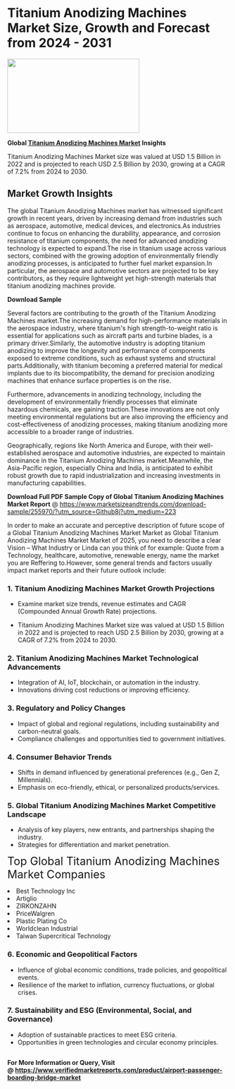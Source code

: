 <H1>Titanium Anodizing Machines Market Size, Growth and Forecast from 2024 - 2031</H1><img class="aligncenter size-medium wp-image-584254" src="https://thirdeyenews.in/wp-content/uploads/2024/09/Global-Market-Research-300x168.jpeg" alt="" width="300" height="168" /><p><strong>Global&nbsp;<a href="https://www.marketsizeandtrends.com/download-sample/255970/?utm_source=Github8j?utm_medium=223">Titanium Anodizing Machines Market</a> Insights</strong></p><p>Titanium Anodizing Machines Market size was valued at USD 1.5 Billion in 2022 and is projected to reach USD 2.5 Billion by 2030, growing at a CAGR of 7.2% from 2024 to 2030.</p><p><h2>Market Growth Insights</h2> <p>The global Titanium Anodizing Machines market has witnessed significant growth in recent years, driven by increasing demand from industries such as aerospace, automotive, medical devices, and electronics.As industries continue to focus on enhancing the durability, appearance, and corrosion resistance of titanium components, the need for advanced anodizing technology is expected to expand.The rise in titanium usage across various sectors, combined with the growing adoption of environmentally friendly anodizing processes, is anticipated to further fuel market expansion.In particular, the aerospace and automotive sectors are projected to be key contributors, as they require lightweight yet high-strength materials that titanium anodizing machines provide.</p> <p><strong>Download Sample</strong></p> <p>Several factors are contributing to the growth of the Titanium Anodizing Machines market.The increasing demand for high-performance materials in the aerospace industry, where titanium's high strength-to-weight ratio is essential for applications such as aircraft parts and turbine blades, is a primary driver.Similarly, the automotive industry is adopting titanium anodizing to improve the longevity and performance of components exposed to extreme conditions, such as exhaust systems and structural parts.Additionally, with titanium becoming a preferred material for medical implants due to its biocompatibility, the demand for precision anodizing machines that enhance surface properties is on the rise.</p> <p>Furthermore, advancements in anodizing technology, including the development of environmentally friendly processes that eliminate hazardous chemicals, are gaining traction.These innovations are not only meeting environmental regulations but are also improving the efficiency and cost-effectiveness of anodizing processes, making titanium anodizing more accessible to a broader range of industries.</p> <p>Geographically, regions like North America and Europe, with their well-established aerospace and automotive industries, are expected to maintain dominance in the Titanium Anodizing Machines market.Meanwhile, the Asia-Pacific region, especially China and India, is anticipated to exhibit robust growth due to rapid industrialization and increasing investments in manufacturing capabilities.</p> <p><span class=""><strong>Download Full PDF Sample Copy of Global Titanium Anodizing Machines Market Report</strong> @ <a href="https://www.marketsizeandtrends.com/download-sample/255970/?utm_source=Github8j?utm_medium=223" target="_blank">https://www.marketsizeandtrends.com/download-sample/255970/?utm_source=Github8j?utm_medium=223</a></span></p><p>In order to make an accurate and perceptive description of future scope of a Global&nbsp;Titanium Anodizing Machines Market Market as Global&nbsp;Titanium Anodizing Machines Market Market of 2025, you need to describe a clear Vision &ndash; What Industry or Linda can you think of for example: Quote from a Technology, healthcare, automotive, renewable energy, name the market you are Reffering to.However, some general trends and factors usually impact market reports and their future outlook include:</p><h3>1.&nbsp;<strong>Titanium Anodizing Machines Market Growth Projections</strong></h3><ul><li>Examine market size trends, revenue estimates and CAGR (Compounded Annual Growth Rate) projections.</li><li><p>Titanium Anodizing Machines Market size was valued at USD 1.5 Billion in 2022 and is projected to reach USD 2.5 Billion by 2030, growing at a CAGR of 7.2% from 2024 to 2030.</p></li></ul><h3>2.&nbsp;<strong>Titanium Anodizing Machines Market Technological Advancements</strong></h3><ul><li>Integration of AI, IoT, blockchain, or automation in the industry.</li><li>Innovations driving cost reductions or improving efficiency.</li></ul><h3>3.&nbsp;<strong>Regulatory and Policy Changes</strong></h3><ul><li>Impact of global and regional regulations, including sustainability and carbon-neutral goals.</li><li>Compliance challenges and opportunities tied to government initiatives.</li></ul><h3>4.&nbsp;<strong>Consumer Behavior Trends</strong></h3><ul><li>Shifts in demand influenced by generational preferences (e.g., Gen Z, Millennials).</li><li>Emphasis on eco-friendly, ethical, or personalized products/services.</li></ul><h3>5.&nbsp;<strong>Global Titanium Anodizing Machines Market Competitive Landscape</strong></h3><ul><li>Analysis of key players, new entrants, and partnerships shaping the industry.</li><li>Strategies for differentiation and market penetration.</li></ul><p data-pm-slice="1 1 []"><span style="color: inherit; font-family: inherit; font-size: 25px;">Top Global Titanium Anodizing Machines Market Companies</span></p><div class="" data-test-id=""><p><li>Best Technology Inc</li><li> Artiglio</li><li> ZIRKONZAHN</li><li> PriceWalgren</li><li> Plastic Plating Co</li><li> Worldclean Industrial</li><li> Taiwan Supercritical Technology</li></p></div><h3>6.&nbsp;<strong>Economic and Geopolitical Factors</strong></h3><ul><li>Influence of global economic conditions, trade policies, and geopolitical events.</li><li>Resilience of the market to inflation, currency fluctuations, or global crises.</li></ul><h3>7.&nbsp;<strong>Sustainability and ESG (Environmental, Social, and Governance)</strong></h3><ul><li>Adoption of sustainable practices to meet ESG criteria.</li><li>Opportunities in green technologies and circular economy principles.</li></ul><h2><strong style="font-size: 14px;">For More Information or Query, Visit @&nbsp;</strong><a style="background-color: #ffffff; font-size: 14px;" href="https://www.marketsizeandtrends.com/report/titanium-anodizing-machines-market/" target="_blank">https://www.verifiedmarketreports.com/product/airport-passenger-boarding-bridge-market</a></h2>